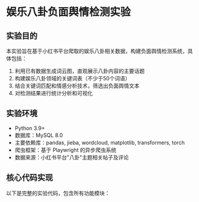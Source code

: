 # 娱乐八卦负面舆情检测实验

## 实验目的
本实验旨在基于小红书平台爬取的娱乐八卦相关数据，构建负面舆情检测系统，具体包括：
1. 利用已有数据生成词云图，直观展示八卦内容的主要话题
2. 构建娱乐八卦领域的关键词表（不少于50个词语）
3. 结合关键词匹配和情感分析技术，筛选出负面舆情文本
4. 对检测结果进行统计分析和可视化

## 实验环境
- Python 3.9+
- 数据库：MySQL 8.0
- 主要依赖库：pandas, jieba, wordcloud, matplotlib, transformers, torch
- 爬虫框架：基于 Playwright 的异步爬虫系统
- 数据来源：小红书平台"八卦"主题相关帖子及评论

## 核心代码实现

以下是完整的实验代码，包含所有功能模块：
